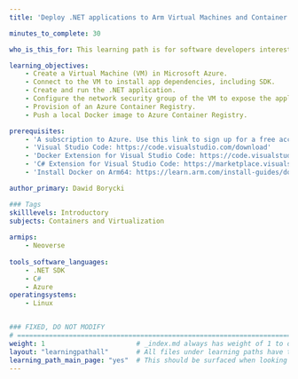 ```yaml
---
title: 'Deploy .NET applications to Arm Virtual Machines and Container Registry in Microsoft Azure'

minutes_to_complete: 30

who_is_this_for: This learning path is for software developers interested in learning how to deploy .NET applications to Microsoft Azure using Arm64-powered Virtual Machines. You will also learn how to containerize .NET applications, and push Docker images to the Azure Container Registry.

learning_objectives: 
    - Create a Virtual Machine (VM) in Microsoft Azure.
    - Connect to the VM to install app dependencies, including SDK.
    - Create and run the .NET application.
    - Configure the network security group of the VM to expose the application over the Internet.
    - Provision of an Azure Container Registry.
    - Push a local Docker image to Azure Container Registry.

prerequisites:
    - 'A subscription to Azure. Use this link to sign up for a free account: https://azure.microsoft.com/en-us/free/'
    - 'Visual Studio Code: https://code.visualstudio.com/download' 
    - 'Docker Extension for Visual Studio Code: https://code.visualstudio.com/docs/containers/overview'
    - 'C# Extension for Visual Studio Code: https://marketplace.visualstudio.com/items?itemName=ms-dotnettools.csharp'
    - 'Install Docker on Arm64: https://learn.arm.com/install-guides/docker/docker-woa/'

author_primary: Dawid Borycki

### Tags
skilllevels: Introductory
subjects: Containers and Virtualization
    
armips:
    - Neoverse
    
tools_software_languages:
    - .NET SDK
    - C#
    - Azure
operatingsystems:
    - Linux


### FIXED, DO NOT MODIFY
# ================================================================================
weight: 1                       # _index.md always has weight of 1 to order correctly
layout: "learningpathall"       # All files under learning paths have this same wrapper
learning_path_main_page: "yes"  # This should be surfaced when looking for related content. Only set for _index.md of learning path content.
---
```

